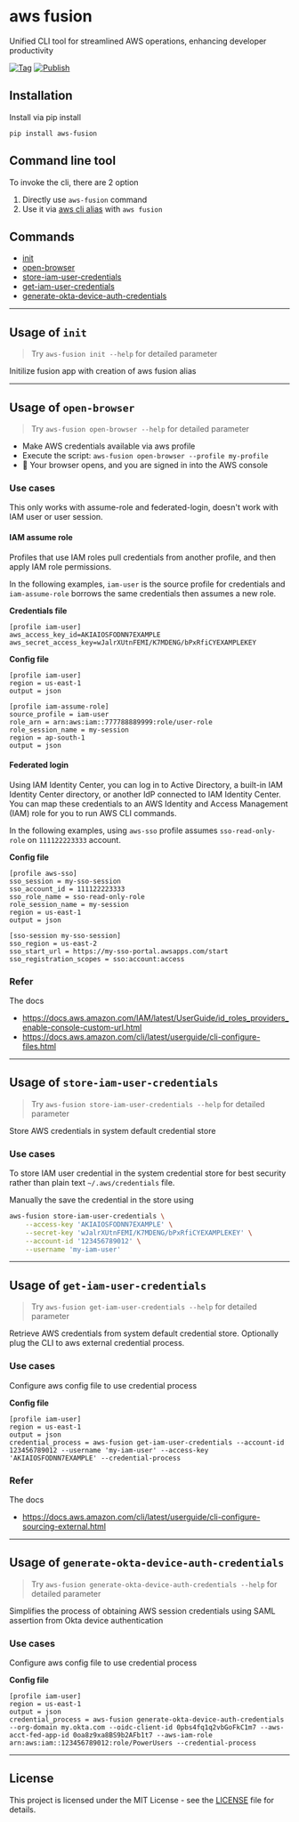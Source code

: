 # aws fusion
Unified CLI tool for streamlined AWS operations, enhancing developer productivity

[![Tag][tag-badge]][tag]
[![Publish][actions-workflow-publish-badge]][actions-workflow-publish]

## Installation
Install via pip install

```shell
pip install aws-fusion
```

## Command line tool
To invoke the cli, there are 2 option
1. Directly use `aws-fusion` command
2. Use it via [aws cli alias](https://docs.aws.amazon.com/cli/latest/userguide/cli-usage-alias.html) with `aws fusion`

## Commands
- [init](#usage-of-init)
- [open-browser](#usage-of-open-browser)
- [store-iam-user-credentials](#usage-of-store-iam-user-credentials)
- [get-iam-user-credentials](#usage-of-get-iam-user-credentials)
- [generate-okta-device-auth-credentials](#usage-of-generate-okta-device-auth-credentials)

---
## Usage of `init`
> Try `aws-fusion init --help` for detailed parameter

Initilize fusion app with creation of aws fusion alias

---
## Usage of `open-browser`
> Try `aws-fusion open-browser --help` for detailed parameter

- Make AWS credentials available via aws profile 
- Execute the script: `aws-fusion open-browser --profile my-profile`
- :tada: Your browser opens, and you are signed in into the AWS console

### Use cases
This only works with assume-role and federated-login, doesn't work with IAM user or user session.

#### IAM assume role
Profiles that use IAM roles pull credentials from another profile, and then apply IAM role permissions. 

In the following examples, `iam-user` is the source profile for credentials and `iam-assume-role` borrows the same credentials then assumes a new role.

**Credentials file**
```
[profile iam-user]
aws_access_key_id=AKIAIOSFODNN7EXAMPLE
aws_secret_access_key=wJalrXUtnFEMI/K7MDENG/bPxRfiCYEXAMPLEKEY
```

**Config file**
```
[profile iam-user]
region = us-east-1
output = json

[profile iam-assume-role]
source_profile = iam-user
role_arn = arn:aws:iam::777788889999:role/user-role
role_session_name = my-session
region = ap-south-1
output = json
```

#### Federated login
Using IAM Identity Center, you can log in to Active Directory, a built-in IAM Identity Center directory, or another IdP connected to IAM Identity Center. You can map these credentials to an AWS Identity and Access Management (IAM) role for you to run AWS CLI commands.

In the following examples, using `aws-sso` profile assumes `sso-read-only-role` on `111122223333` account.

**Config file**
```
[profile aws-sso]
sso_session = my-sso-session
sso_account_id = 111122223333
sso_role_name = sso-read-only-role
role_session_name = my-session
region = us-east-1
output = json

[sso-session my-sso-session]
sso_region = us-east-2
sso_start_url = https://my-sso-portal.awsapps.com/start
sso_registration_scopes = sso:account:access
```

### Refer
The docs
- https://docs.aws.amazon.com/IAM/latest/UserGuide/id_roles_providers_enable-console-custom-url.html
- https://docs.aws.amazon.com/cli/latest/userguide/cli-configure-files.html

---
## Usage of `store-iam-user-credentials`
> Try `aws-fusion store-iam-user-credentials --help` for detailed parameter

Store AWS credentials in system default credential store

### Use cases
To store IAM user credential in the system credential store for best security rather than plain text `~/.aws/credentials` file.

Manually the save the credential in the store using
```bash
aws-fusion store-iam-user-credentials \
    --access-key 'AKIAIOSFODNN7EXAMPLE' \
    --secret-key 'wJalrXUtnFEMI/K7MDENG/bPxRfiCYEXAMPLEKEY' \
    --account-id '123456789012' \
    --username 'my-iam-user'
```

---
## Usage of `get-iam-user-credentials`
> Try `aws-fusion get-iam-user-credentials --help` for detailed parameter

Retrieve AWS credentials from system default credential store. Optionally plug the CLI to aws external credential process.

### Use cases
Configure aws config file to use credential process

**Config file**
```
[profile iam-user]
region = us-east-1
output = json
credential_process = aws-fusion get-iam-user-credentials --account-id 123456789012 --username 'my-iam-user' --access-key 'AKIAIOSFODNN7EXAMPLE' --credential-process
```

### Refer
The docs
- https://docs.aws.amazon.com/cli/latest/userguide/cli-configure-sourcing-external.html

---
## Usage of `generate-okta-device-auth-credentials`
> Try `aws-fusion generate-okta-device-auth-credentials --help` for detailed parameter

Simplifies the process of obtaining AWS session credentials using SAML assertion from Okta device authentication

### Use cases
Configure aws config file to use credential process

**Config file**
```
[profile iam-user]
region = us-east-1
output = json
credential_process = aws-fusion generate-okta-device-auth-credentials --org-domain my.okta.com --oidc-client-id 0pbs4fq1q2vbGoFkC1m7 --aws-acct-fed-app-id 0oa8z9xa8BS9b2AFb1t7 --aws-iam-role arn:aws:iam::123456789012:role/PowerUsers --credential-process
```

---
## License
This project is licensed under the MIT License - see the [LICENSE](./LICENSE) file for details.

<!-- badge links -->

[tag]: https://github.com/snigdhasjg/aws-fusion/tags
[tag-badge]: https://img.shields.io/github/v/tag/snigdhasjg/aws-fusion?style=for-the-badge&logo=github

[actions-workflow-publish]: https://github.com/snigdhasjg/aws-fusion/actions/workflows/publish.yml
[actions-workflow-publish-badge]: https://img.shields.io/github/actions/workflow/status/snigdhasjg/aws-fusion/publish.yml?branch=main&label=Publish&style=for-the-badge&logo=githubactions
